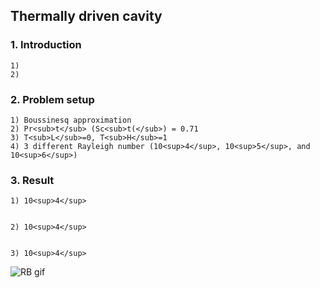 ## Thermally driven cavity

### 1. Introduction
    1)
    2) 


### 2. Problem setup
    1) Boussinesq approximation
    2) Pr<sub>t</sub> (Sc<sub>t(</sub>) = 0.71
    3) T<sub>L</sub>=0, T<sub>H</sub>=1
    4) 3 different Rayleigh number (10<sup>4</sup>, 10<sup>5</sup>, and 10<sup>6</sup>)

### 3. Result
    1) 10<sup>4</sup>


    2) 10<sup>4</sup>


    3) 10<sup>4</sup>



![RB gif](Rayleigh-Benard/animation.gif)



  
